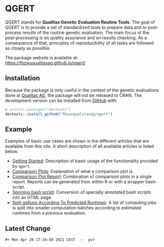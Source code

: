 
<!-- README.md is generated from README.Rmd. Please edit that file -->

# QGERT

<!-- badges: start -->
<!-- badges: end -->

QGERT stands for **Qualitas Genetic Evaluation Routine Tools**. The goal
of QGERT is to provide a set of standardized tools to prepare data and
to post-process results of the routine genetic evaluation. The main
focus of the post-processing is on quality assurance and on results
checking. As a consequence of that, principles of reproducibility of all
tasks are followed as closely as possible.

The package website is available at:
<https://fbzwsqualitasag.github.io/qgert/>

## Installation

Because the package is only useful in the context of the genetic
evaluations done at [Qualitas AG](https://qualitasag.ch), the package
will not be released to CRAN. The development version can be installed
from [GitHub](https://github.com/) with:

``` r
# install.packages("devtools")
devtools::install_github("fbzwsqualitasag/qgert")
```

## Example

Examples of basic use cases are shown in the different articles that are
available from this site. A short description of all available articles
is listed below.

-   [Getting
    Started](https://fbzwsqualitasag.github.io/qgert/articles/qgert_getting_started.html):
    Description of basic usage of the functionality provided by `qgert`.
-   [Comparison
    Plots](https://fbzwsqualitasag.github.io/qgert/articles/comparison_plots.html):
    Explanation of what a comparison plot is.
-   [Comparison Plot
    Report](https://fbzwsqualitasag.github.io/qgert/articles/comparison_plot_report.html):
    Combination of comparison plots in a single report. Reports can be
    generated from within R or with a wrapper bash-script.
-   [Spinning bash
    script](https://fbzwsqualitasag.github.io/qgert/articles/spin_bash_script.html):
    Conversion of specially annotated bash scripts into an HTML page.
-   [Split gsRuns According To Predicted
    Runtimes](https://fbzwsqualitasag.github.io/qgert/articles/split_gsruns_sorted_rt.html):
    A list of computing jobs is split into smaller computation batches
    according to estimated runtimes from a previous evaluation.

## Latest Change

    #> Mon Apr 26 17:34:50 2021 CEST  --  pvr
